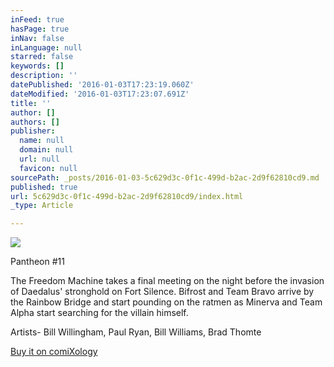 ```yaml
---
inFeed: true
hasPage: true
inNav: false
inLanguage: null
starred: false
keywords: []
description: ''
datePublished: '2016-01-03T17:23:19.060Z'
dateModified: '2016-01-03T17:23:07.691Z'
title: ''
author: []
authors: []
publisher:
  name: null
  domain: null
  url: null
  favicon: null
sourcePath: _posts/2016-01-03-5c629d3c-0f1c-499d-b2ac-2d9f62810cd9.md
published: true
url: 5c629d3c-0f1c-499d-b2ac-2d9f62810cd9/index.html
_type: Article

---
```

![](https://the-grid-user-content.s3-us-west-2.amazonaws.com/201660fa-1b17-498e-a3ea-fbcdb6670da2.png)

Pantheon \#11 

The Freedom Machine takes a final meeting on the night before the invasion of Daedalus' stronghold on Fort Silence. Bifrost and Team Bravo arrive by the Rainbow Bridge and start pounding on the ratmen as Minerva and Team Alpha start searching for the villain himself. 

Artists- Bill Willingham, Paul Ryan, Bill Williams, Brad Thomte 

[Buy it on comiXology][0]

[0]: https://www.comixology.com/Bill-Willinghams-Pantheon-11/digital-comic/18125